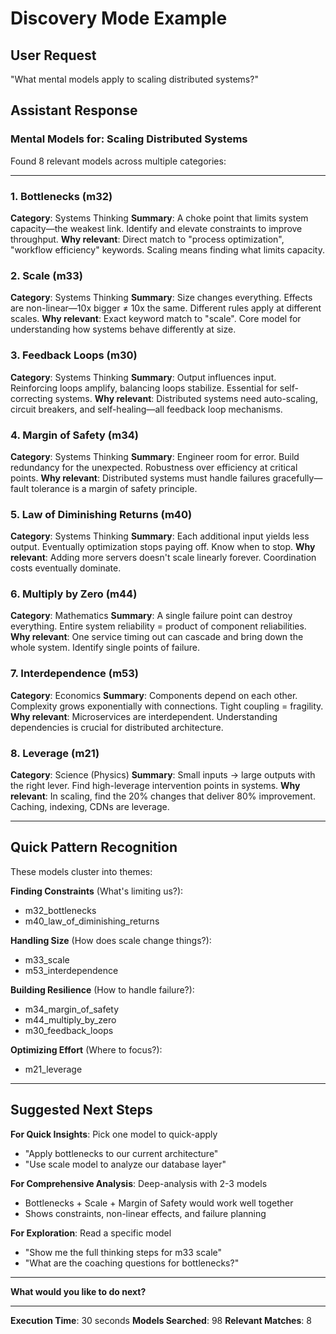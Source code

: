 # Discovery Mode Example

## User Request
"What mental models apply to scaling distributed systems?"

## Assistant Response

### Mental Models for: Scaling Distributed Systems

Found 8 relevant models across multiple categories:

---

### 1. Bottlenecks (m32)
**Category**: Systems Thinking
**Summary**: A choke point that limits system capacity—the weakest link. Identify and elevate constraints to improve throughput.
**Why relevant**: Direct match to "process optimization", "workflow efficiency" keywords. Scaling means finding what limits capacity.

### 2. Scale (m33)
**Category**: Systems Thinking
**Summary**: Size changes everything. Effects are non-linear—10x bigger ≠ 10x the same. Different rules apply at different scales.
**Why relevant**: Exact keyword match to "scale". Core model for understanding how systems behave differently at size.

### 3. Feedback Loops (m30)
**Category**: Systems Thinking
**Summary**: Output influences input. Reinforcing loops amplify, balancing loops stabilize. Essential for self-correcting systems.
**Why relevant**: Distributed systems need auto-scaling, circuit breakers, and self-healing—all feedback loop mechanisms.

### 4. Margin of Safety (m34)
**Category**: Systems Thinking
**Summary**: Engineer room for error. Build redundancy for the unexpected. Robustness over efficiency at critical points.
**Why relevant**: Distributed systems must handle failures gracefully—fault tolerance is a margin of safety principle.

### 5. Law of Diminishing Returns (m40)
**Category**: Systems Thinking
**Summary**: Each additional input yields less output. Eventually optimization stops paying off. Know when to stop.
**Why relevant**: Adding more servers doesn't scale linearly forever. Coordination costs eventually dominate.

### 6. Multiply by Zero (m44)
**Category**: Mathematics
**Summary**: A single failure point can destroy everything. Entire system reliability = product of component reliabilities.
**Why relevant**: One service timing out can cascade and bring down the whole system. Identify single points of failure.

### 7. Interdependence (m53)
**Category**: Economics
**Summary**: Components depend on each other. Complexity grows exponentially with connections. Tight coupling = fragility.
**Why relevant**: Microservices are interdependent. Understanding dependencies is crucial for distributed architecture.

### 8. Leverage (m21)
**Category**: Science (Physics)
**Summary**: Small inputs → large outputs with the right lever. Find high-leverage intervention points in systems.
**Why relevant**: In scaling, find the 20% changes that deliver 80% improvement. Caching, indexing, CDNs are leverage.

---

## Quick Pattern Recognition

These models cluster into themes:

**Finding Constraints** (What's limiting us?):
- m32_bottlenecks
- m40_law_of_diminishing_returns

**Handling Size** (How does scale change things?):
- m33_scale
- m53_interdependence

**Building Resilience** (How to handle failure?):
- m34_margin_of_safety
- m44_multiply_by_zero
- m30_feedback_loops

**Optimizing Effort** (Where to focus?):
- m21_leverage

---

## Suggested Next Steps

**For Quick Insights**: Pick one model to quick-apply
- "Apply bottlenecks to our current architecture"
- "Use scale model to analyze our database layer"

**For Comprehensive Analysis**: Deep-analysis with 2-3 models
- Bottlenecks + Scale + Margin of Safety would work well together
- Shows constraints, non-linear effects, and failure planning

**For Exploration**: Read a specific model
- "Show me the full thinking steps for m33 scale"
- "What are the coaching questions for bottlenecks?"

---

**What would you like to do next?**

---

**Execution Time**: 30 seconds
**Models Searched**: 98
**Relevant Matches**: 8
